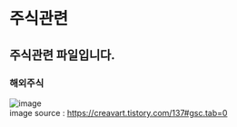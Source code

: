 # 주식관련
## 주식관련 파일입니다.
### 해외주식
![image](https://user-images.githubusercontent.com/44331989/137051881-652b201d-373b-4e4c-be3d-2ba46c2a871d.png) <br>
image source : https://creavart.tistory.com/137#gsc.tab=0

